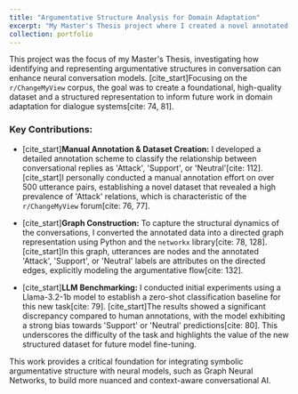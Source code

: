 ```yaml
---
title: "Argumentative Structure Analysis for Domain Adaptation"
excerpt: "My Master's Thesis project where I created a novel annotated dataset of conversational arguments, engineered a graph-based representation, and benchmarked LLM performance for relation classification.<br/><img src='/images/arg_structure_visual.png'>"
collection: portfolio
---
```


This project was the focus of my Master's Thesis, investigating how identifying and representing argumentative structures in conversation can enhance neural conversation models. [cite_start]Focusing on the `r/ChangeMyView` corpus, the goal was to create a foundational, high-quality dataset and a structured representation to inform future work in domain adaptation for dialogue systems[cite: 74, 81].

### Key Contributions:

* [cite_start]**Manual Annotation & Dataset Creation:** I developed a detailed annotation scheme to classify the relationship between conversational replies as 'Attack', 'Support', or 'Neutral'[cite: 112]. [cite_start]I personally conducted a manual annotation effort on over 500 utterance pairs, establishing a novel dataset that revealed a high prevalence of 'Attack' relations, which is characteristic of the `r/ChangeMyView` forum[cite: 76, 77].

* [cite_start]**Graph Construction:** To capture the structural dynamics of the conversations, I converted the annotated data into a directed graph representation using Python and the `networkx` library[cite: 78, 128]. [cite_start]In this graph, utterances are nodes and the annotated 'Attack', 'Support', or 'Neutral' labels are attributes on the directed edges, explicitly modeling the argumentative flow[cite: 132].

* [cite_start]**LLM Benchmarking:** I conducted initial experiments using a Llama-3.2-1b model to establish a zero-shot classification baseline for this new task[cite: 79]. [cite_start]The results showed a significant discrepancy compared to human annotations, with the model exhibiting a strong bias towards 'Support' or 'Neutral' predictions[cite: 80]. This underscores the difficulty of the task and highlights the value of the new structured dataset for future model fine-tuning.

This work provides a critical foundation for integrating symbolic argumentative structure with neural models, such as Graph Neural Networks, to build more nuanced and context-aware conversational AI.

